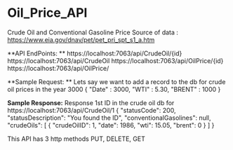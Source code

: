 # Oil_Price_API
Crude Oil and Conventional Gasoline Price
Source of data : https://www.eia.gov/dnav/pet/pet_pri_spt_s1_a.htm 

**API EndPoints: **
https://localhost:7063/api/CrudeOil/{id}
https://localhost:7063/api/CrudeOil
https://localhost:7063/api/OilPrice/{id}
https://localhost:7063/api/OilPrice/

**Sample Request: **
Lets say we want to add a record to the db for crude oil prices in the year 3000
{
    "Date" : 3000,
    "WTI" : 5.30,
    "BRENT" : 1000
}

**Sample Response:**
Response 1st ID in the crude oil db for https://localhost:7063/api/CrudeOil/1 
{
    "statusCode": 200,
    "statusDescription": "You found the ID",
    "conventionalGasolines": null,
    "crudeOils": [
        {
            "crudeOilID": 1,
            "date": 1986,
            "wti": 15.05,
            "brent": 0
        }
    ]
}

This API has 3 http methods PUT, DELETE, GET 
